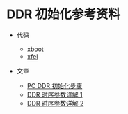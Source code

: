 ﻿# DDR 初始化参考资料

- 代码

  - [xboot](https://github.com/xboot/xboot/blob/master/src/arch/riscv64/mach-d1/sys-dram.c)
  - [xfel](https://github.com/xboot/xfel/blob/master/chips/d1_f133.c)

- 文章

  - [PC DDR 初始化步骤](https://zhuanlan.zhihu.com/p/26387396)
  - [DDR 时序参数详解 1](https://zhuanlan.zhihu.com/p/358491751)
  - [DDR 时序参数详解 2](https://zhuanlan.zhihu.com/p/498446499)
